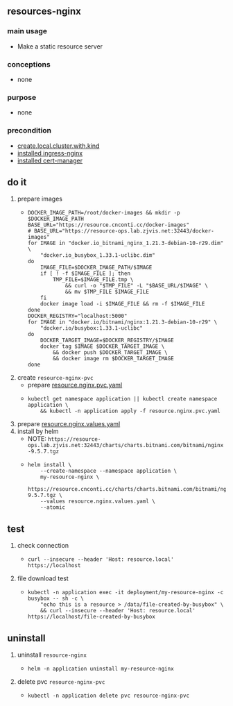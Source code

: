 ## resources-nginx

### main usage
* Make a static resource server

### conceptions
* none

### purpose
* none

### precondition
* [create.local.cluster.with.kind](/basics/kubernetesernetes/kind-cluster.md)
* [installed ingress-nginx](/basics/kubernetes/basic%20components/ingress.nginx.md)
* [installed cert-manager](/basics/kubernetes/basic%20components/cert.manager.md)

## do it
1. prepare images
    * ```shell  
      DOCKER_IMAGE_PATH=/root/docker-images && mkdir -p $DOCKER_IMAGE_PATH
      BASE_URL="https://resource.cnconti.cc/docker-images"
      # BASE_URL="https://resource-ops.lab.zjvis.net:32443/docker-images"
      for IMAGE in "docker.io_bitnami_nginx_1.21.3-debian-10-r29.dim" \
          "docker.io_busybox_1.33.1-uclibc.dim"
      do
          IMAGE_FILE=$DOCKER_IMAGE_PATH/$IMAGE
          if [ ! -f $IMAGE_FILE ]; then
              TMP_FILE=$IMAGE_FILE.tmp \
                  && curl -o "$TMP_FILE" -L "$BASE_URL/$IMAGE" \
                  && mv $TMP_FILE $IMAGE_FILE
          fi
          docker image load -i $IMAGE_FILE && rm -f $IMAGE_FILE
      done
      DOCKER_REGISTRY="localhost:5000"
      for IMAGE in "docker.io/bitnami/nginx:1.21.3-debian-10-r29" \
          "docker.io/busybox:1.33.1-uclibc"
      do
          DOCKER_TARGET_IMAGE=$DOCKER_REGISTRY/$IMAGE
          docker tag $IMAGE $DOCKER_TARGET_IMAGE \
              && docker push $DOCKER_TARGET_IMAGE \
              && docker image rm $DOCKER_TARGET_IMAGE
      done
      ```
2. create `resource-nginx-pvc`
    * prepare [resource.nginx.pvc.yaml](resources/resource.nginx.pvc.yaml.md)
    * ```shell
      kubectl get namespace application || kubectl create namespace application \
          && kubectl -n application apply -f resource.nginx.pvc.yaml
      ```
3. prepare [resource.nginx.values.yaml](resources/resource.nginx.values.yaml.md)
4. install by helm
    * NOTE: `https://resource-ops.lab.zjvis.net:32443/charts/charts.bitnami.com/bitnami/nginx-9.5.7.tgz`
    * ```shell
      helm install \
          --create-namespace --namespace application \
          my-resource-nginx \
          https://resource.cnconti.cc/charts/charts.bitnami.com/bitnami/nginx-9.5.7.tgz \
          --values resource.nginx.values.yaml \
          --atomic
      ```

## test
1. check connection
    * ```shell
      curl --insecure --header 'Host: resource.local' https://localhost
      ```
2. file download test
    * ```shell
      kubectl -n application exec -it deployment/my-resource-nginx -c busybox -- sh -c \
          "echo this is a resource > /data/file-created-by-busybox" \
          && curl --insecure --header 'Host: resource.local' https://localhost/file-created-by-busybox
      ```

## uninstall
1. uninstall `resource-nginx`
    * ```shell
      helm -n application uninstall my-resource-nginx
      ```
2. delete pvc `resource-nginx-pvc`
    * ```shell
      kubectl -n application delete pvc resource-nginx-pvc
      ```



















